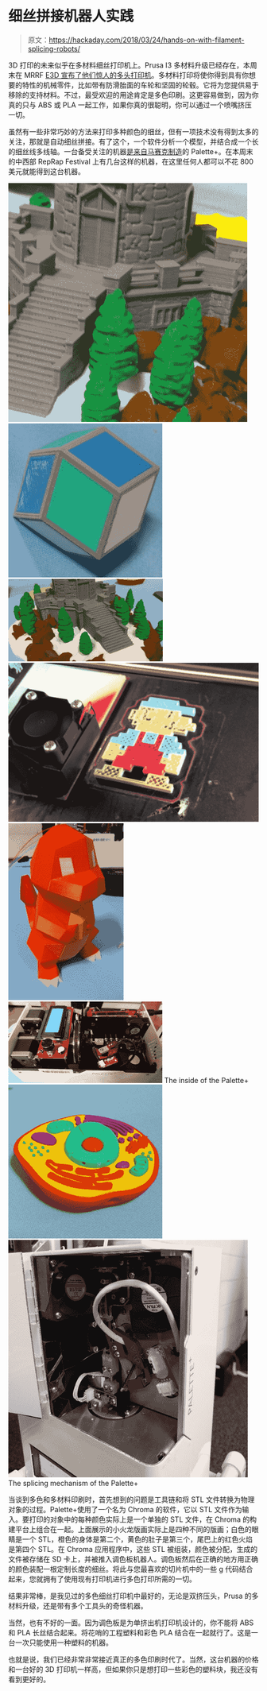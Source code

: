# 细丝拼接机器人实践

> 原文：<https://hackaday.com/2018/03/24/hands-on-with-filament-splicing-robots/>

3D 打印的未来似乎在多材料细丝打印机上。Prusa I3 多材料升级已经存在，本周末在 MRRF [E3D 宣布了他们惊人的多头打印机](https://wp.me/pk3lN-1gbY)。多材料打印将使你得到具有你想要的特性的机械零件，比如带有防滑胎面的车轮和坚固的轮毂。它将为您提供易于移除的支持材料。不过，最受欢迎的用途肯定是多色印刷。这更容易做到，因为你真的只与 ABS 或 PLA 一起工作，如果你真的很聪明，你可以通过一个喷嘴挤压一切。

虽然有一些非常巧妙的方法来打印多种颜色的细丝，但有一项技术没有得到太多的关注，那就是自动细丝拼接。有了这个，一个软件分析一个模型，并结合成一个长的细丝线多线轴。一台备受关注的机器[是来自马赛克制造](https://www.mosaicmanufacturing.com/pages/technology)的 Palette+。在本周末的中西部 RepRap Festival 上有几台这样的机器，在这里任何人都可以不花 800 美元就能得到这台机器。

 [![Cast2](img/2cf6ea37d75d8aa70a01b56b05cc3407.png "Cast2")](https://i0.wp.com/hackaday.com/wp-content/uploads/2018/03/cast2.jpg?ssl=1)  [![Hypercube](img/82cf029a605c37767d5f344f3512d1ed.png "Hypercube")](https://i0.wp.com/hackaday.com/wp-content/uploads/2018/03/hypercube.jpg?ssl=1)  [![Cast](img/1bef1c13f3a2baa37f963654e7e0fba9.png "Cast")](https://i0.wp.com/hackaday.com/wp-content/uploads/2018/03/cast.jpg?ssl=1)  [![Mar](img/9da036bc2b881bbbc72e5f82cbf2cfd0.png "Mar")](https://i0.wp.com/hackaday.com/wp-content/uploads/2018/03/mar.jpg?ssl=1)  [![Char](img/44b6b3cbc7dabf4ccd61bfc37f474ad6.png "Char")](https://i0.wp.com/hackaday.com/wp-content/uploads/2018/03/char.jpg?ssl=1)  [![The inside of the Palette+](img/6c06338fbd1fe17bda712501ff5af3bb.png "Pal")](https://i0.wp.com/hackaday.com/wp-content/uploads/2018/03/pal.jpg?ssl=1) The inside of the Palette+ [![Cell](img/cd35bd72546c24e33ebfe673bb35c09c.png "Cell")](https://i0.wp.com/hackaday.com/wp-content/uploads/2018/03/cell.jpg?ssl=1)  [![The splicing mechanism of the Palette+](img/995cdeeb481e703470dc5f6a9e8a2422.png "Pal2")](https://i0.wp.com/hackaday.com/wp-content/uploads/2018/03/pal2.jpg?ssl=1) The splicing mechanism of the Palette+

当谈到多色和多材料印刷时，首先想到的问题是工具链和将 STL 文件转换为物理对象的过程。Palette+使用了一个名为 Chroma 的软件，它以 STL 文件作为输入。要打印的对象中的每种颜色实际上是一个单独的 STL 文件，在 Chroma 的构建平台上组合在一起。上面展示的小火龙版画实际上是四种不同的版画；白色的眼睛是一个 STL，橙色的身体是第二个，黄色的肚子是第三个，尾巴上的红色火焰是第四个 STL。在 Chroma 应用程序中，这些 STL 被组装，颜色被分配，生成的文件被存储在 SD 卡上，并被推入调色板机器人。调色板然后在正确的地方用正确的颜色装配一根定制长度的细丝。将此与您最喜欢的切片机中的一些 g 代码结合起来，您就拥有了使用现有打印机进行多色打印所需的一切。

结果非常棒，是我见过的多色细丝打印机中最好的，无论是双挤压头，Prusa 的多材料升级，还是带有多个工具头的奇怪机器。

当然，也有不好的一面。因为调色板是为单挤出机打印机设计的，你不能将 ABS 和 PLA 长丝结合起来。将花哨的工程塑料和彩色 PLA 结合在一起就行了。这是一台一次只能使用一种塑料的机器。

也就是说，我们已经非常非常接近真正的多色印刷时代了。当然，这台机器的价格和一台好的 3D 打印机一样高，但如果你只是想打印一些彩色的塑料块，我还没有看到更好的。